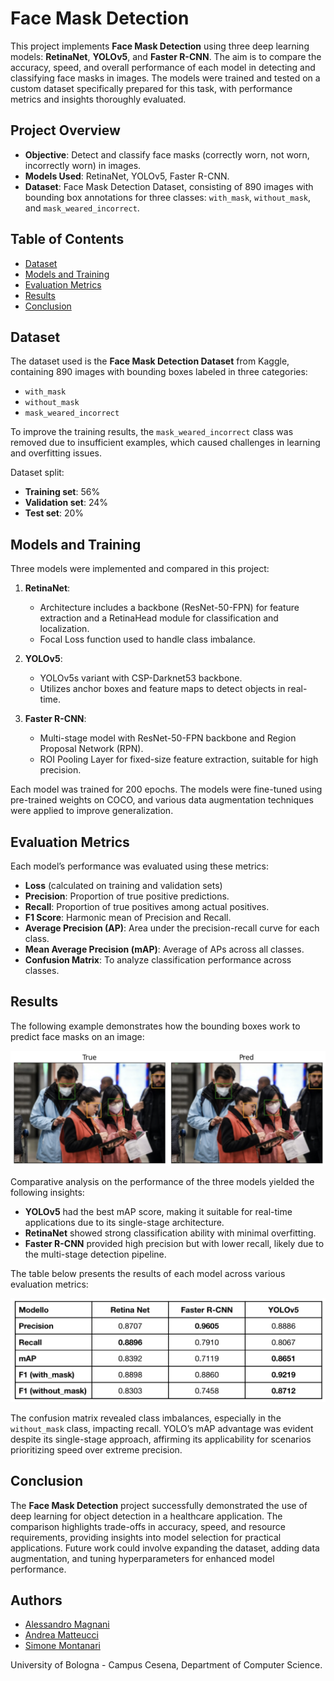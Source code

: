 # Face Mask Detection

This project implements **Face Mask Detection** using three deep learning models: **RetinaNet**, **YOLOv5**, and **Faster R-CNN**. The aim is to compare the accuracy, speed, and overall performance of each model in detecting and classifying face masks in images. The models were trained and tested on a custom dataset specifically prepared for this task, with performance metrics and insights thoroughly evaluated.

## Project Overview

- **Objective**: Detect and classify face masks (correctly worn, not worn, incorrectly worn) in images.
- **Models Used**: RetinaNet, YOLOv5, Faster R-CNN.
- **Dataset**: Face Mask Detection Dataset, consisting of 890 images with bounding box annotations for three classes: `with_mask`, `without_mask`, and `mask_weared_incorrect`.

## Table of Contents

- [Dataset](#dataset)
- [Models and Training](#models-and-training)
- [Evaluation Metrics](#evaluation-metrics)
- [Results](#results)
- [Conclusion](#conclusion)

## Dataset

The dataset used is the **Face Mask Detection Dataset** from Kaggle, containing 890 images with bounding boxes labeled in three categories:
- `with_mask`
- `without_mask`
- `mask_weared_incorrect`

To improve the training results, the `mask_weared_incorrect` class was removed due to insufficient examples, which caused challenges in learning and overfitting issues.

Dataset split:
- **Training set**: 56%
- **Validation set**: 24%
- **Test set**: 20%

## Models and Training

Three models were implemented and compared in this project:

1. **RetinaNet**:
   - Architecture includes a backbone (ResNet-50-FPN) for feature extraction and a RetinaHead module for classification and localization.
   - Focal Loss function used to handle class imbalance.
   
2. **YOLOv5**:
   - YOLOv5s variant with CSP-Darknet53 backbone.
   - Utilizes anchor boxes and feature maps to detect objects in real-time.
   
3. **Faster R-CNN**:
   - Multi-stage model with ResNet-50-FPN backbone and Region Proposal Network (RPN).
   - ROI Pooling Layer for fixed-size feature extraction, suitable for high precision.

Each model was trained for 200 epochs. The models were fine-tuned using pre-trained weights on COCO, and various data augmentation techniques were applied to improve generalization.

## Evaluation Metrics

Each model’s performance was evaluated using these metrics:

- **Loss** (calculated on training and validation sets)
- **Precision**: Proportion of true positive predictions.
- **Recall**: Proportion of true positives among actual positives.
- **F1 Score**: Harmonic mean of Precision and Recall.
- **Average Precision (AP)**: Area under the precision-recall curve for each class.
- **Mean Average Precision (mAP)**: Average of APs across all classes.
- **Confusion Matrix**: To analyze classification performance across classes.

## Results

The following example demonstrates how the bounding boxes work to predict face masks on an image:

![Bounding Box Example](images/prediction_example.png)

Comparative analysis on the performance of the three models yielded the following insights:
- **YOLOv5** had the best mAP score, making it suitable for real-time applications due to its single-stage architecture.
- **RetinaNet** showed strong classification ability with minimal overfitting.
- **Faster R-CNN** provided high precision but with lower recall, likely due to the multi-stage detection pipeline.

The table below presents the results of each model across various evaluation metrics:

![Model Metrics Comparison](images/model_metrics_comparison.png)

The confusion matrix revealed class imbalances, especially in the `without_mask` class, impacting recall. YOLO’s mAP advantage was evident despite its single-stage approach, affirming its applicability for scenarios prioritizing speed over extreme precision.

## Conclusion

The **Face Mask Detection** project successfully demonstrated the use of deep learning for object detection in a healthcare application. The comparison highlights trade-offs in accuracy, speed, and resource requirements, providing insights into model selection for practical applications. Future work could involve expanding the dataset, adding data augmentation, and tuning hyperparameters for enhanced model performance.

## Authors

- [Alessandro Magnani](https://github.com/alessandromagnani17)
- [Andrea Matteucci](https://github.com/AndreaMatteucci)
- [Simone Montanari](https://github.com/Zimon9)

University of Bologna - Campus Cesena, Department of Computer Science.








